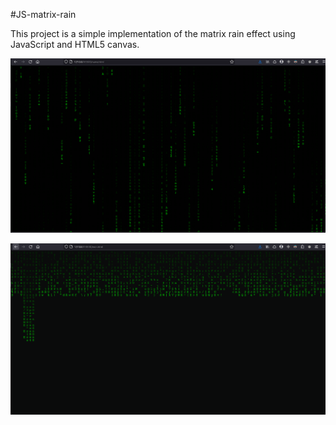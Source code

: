 #JS-matrix-rain

This project is a simple implementation of the matrix rain effect using JavaScript and HTML5 canvas.

![Matrix rain](./matrix-rain.png)

![Matrix rain](./matrix-rain2.png)

